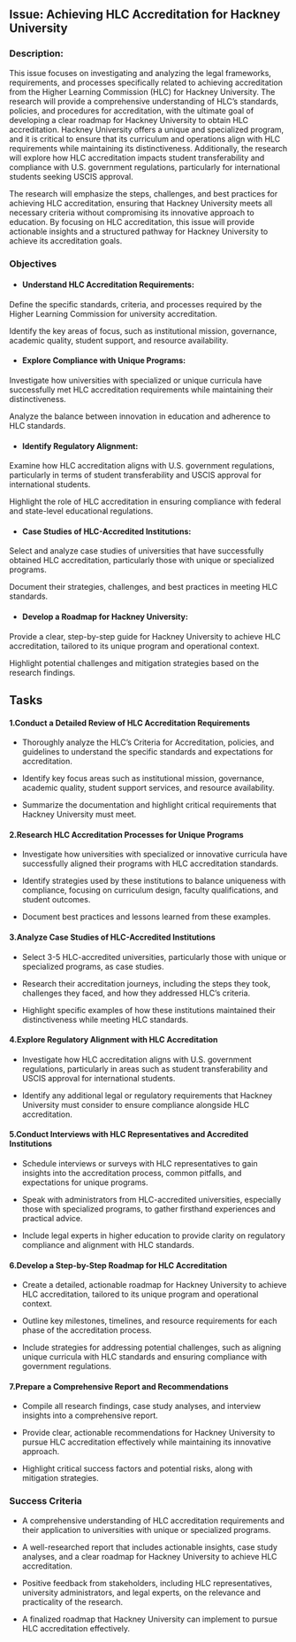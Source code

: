 ## Issue: Achieving HLC Accreditation for Hackney University
### Description:
This issue focuses on investigating and analyzing the legal frameworks, requirements, and processes specifically related to achieving accreditation from the Higher Learning Commission (HLC) for Hackney University. The research will provide a comprehensive understanding of HLC’s standards, policies, and procedures for accreditation, with the ultimate goal of developing a clear roadmap for Hackney University to obtain HLC accreditation. Hackney University offers a unique and specialized program, and it is critical to ensure that its curriculum and operations align with HLC requirements while maintaining its distinctiveness. Additionally, the research will explore how HLC accreditation impacts student transferability and compliance with U.S. government regulations, particularly for international students seeking USCIS approval.

The research will emphasize the steps, challenges, and best practices for achieving HLC accreditation, ensuring that Hackney University meets all necessary criteria without compromising its innovative approach to education. By focusing on HLC accreditation, this issue will provide actionable insights and a structured pathway for Hackney University to achieve its accreditation goals.

### Objectives
- #### Understand HLC Accreditation Requirements:

Define the specific standards, criteria, and processes required by the Higher Learning Commission for university accreditation.

Identify the key areas of focus, such as institutional mission, governance, academic quality, student support, and resource availability.

- #### Explore Compliance with Unique Programs:

Investigate how universities with specialized or unique curricula have successfully met HLC accreditation requirements while maintaining their distinctiveness.

Analyze the balance between innovation in education and adherence to HLC standards.

- #### Identify Regulatory Alignment:

Examine how HLC accreditation aligns with U.S. government regulations, particularly in terms of student transferability and USCIS approval for international students.

Highlight the role of HLC accreditation in ensuring compliance with federal and state-level educational regulations.

- ####  Case Studies of HLC-Accredited Institutions:

Select and analyze case studies of universities that have successfully obtained HLC accreditation, particularly those with unique or specialized programs.

Document their strategies, challenges, and best practices in meeting HLC standards.

- #### Develop a Roadmap for Hackney University:

Provide a clear, step-by-step guide for Hackney University to achieve HLC accreditation, tailored to its unique program and operational context.

Highlight potential challenges and mitigation strategies based on the research findings.

## Tasks
#### 1.Conduct a Detailed Review of HLC Accreditation Requirements

- Thoroughly analyze the HLC’s Criteria for Accreditation, policies, and guidelines to understand the specific standards and expectations for accreditation.

- Identify key focus areas such as institutional mission, governance, academic quality, student support services, and resource availability.

- Summarize the documentation and highlight critical requirements that Hackney University must meet.

#### 2.Research HLC Accreditation Processes for Unique Programs

- Investigate how universities with specialized or innovative curricula have successfully aligned their programs with HLC accreditation standards.

- Identify strategies used by these institutions to balance uniqueness with compliance, focusing on curriculum design, faculty qualifications, and student outcomes.

- Document best practices and lessons learned from these examples.

#### 3.Analyze Case Studies of HLC-Accredited Institutions

- Select 3-5 HLC-accredited universities, particularly those with unique or specialized programs, as case studies.

- Research their accreditation journeys, including the steps they took, challenges they faced, and how they addressed HLC’s criteria.

- Highlight specific examples of how these institutions maintained their distinctiveness while meeting HLC standards.

#### 4.Explore Regulatory Alignment with HLC Accreditation

- Investigate how HLC accreditation aligns with U.S. government regulations, particularly in areas such as student transferability and USCIS approval for international students.

- Identify any additional legal or regulatory requirements that Hackney University must consider to ensure compliance alongside HLC accreditation.

#### 5.Conduct Interviews with HLC Representatives and Accredited Institutions

- Schedule interviews or surveys with HLC representatives to gain insights into the accreditation process, common pitfalls, and expectations for unique programs.

- Speak with administrators from HLC-accredited universities, especially those with specialized programs, to gather firsthand experiences and practical advice.

- Include legal experts in higher education to provide clarity on regulatory compliance and alignment with HLC standards.

#### 6.Develop a Step-by-Step Roadmap for HLC Accreditation

- Create a detailed, actionable roadmap for Hackney University to achieve HLC accreditation, tailored to its unique program and operational context.

- Outline key milestones, timelines, and resource requirements for each phase of the accreditation process.

- Include strategies for addressing potential challenges, such as aligning unique curricula with HLC standards and ensuring compliance with government regulations.

#### 7.Prepare a Comprehensive Report and Recommendations

- Compile all research findings, case study analyses, and interview insights into a comprehensive report.

- Provide clear, actionable recommendations for Hackney University to pursue HLC accreditation effectively while maintaining its innovative approach.

- Highlight critical success factors and potential risks, along with mitigation strategies.

### Success Criteria
- A comprehensive understanding of HLC accreditation requirements and their application to universities with unique or specialized programs.

- A well-researched report that includes actionable insights, case study analyses, and a clear roadmap for Hackney University to achieve HLC accreditation.

- Positive feedback from stakeholders, including HLC representatives, university administrators, and legal experts, on the relevance and practicality of the research.

- A finalized roadmap that Hackney University can implement to pursue HLC accreditation effectively.
